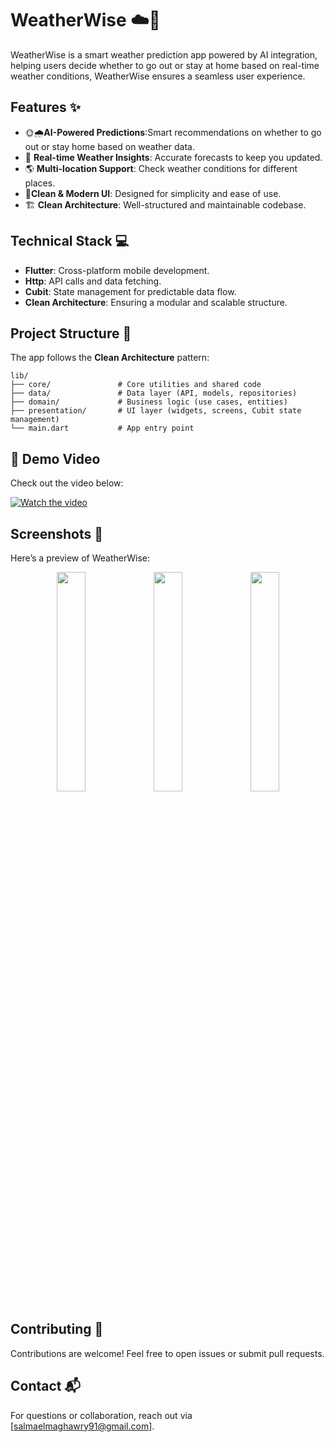 
# WeatherWise ☁️🤖

WeatherWise is a smart weather prediction app powered by AI integration, helping users decide whether to go out or stay at home based on real-time weather conditions, WeatherWise ensures a seamless user experience.

## Features ✨

- 🌞🌧️**AI-Powered Predictions**:Smart recommendations on whether to go out or stay home based on weather data. 
- 📍 **Real-time Weather Insights**: Accurate forecasts to keep you updated. 
- 🌎 **Multi-location Support**: Check weather conditions for different places.
- 🎨**Clean & Modern UI**: Designed for simplicity and ease of use.  
- 🏗️ **Clean Architecture**: Well-structured and maintainable codebase. 

## Technical Stack 💻

- **Flutter**: Cross-platform mobile development.
- **Http**: API calls and data fetching.
- **Cubit**: State management for predictable data flow.
- **Clean Architecture**: Ensuring a modular and scalable structure.

## Project Structure 📂
The app follows the **Clean Architecture** pattern:
```
lib/
├── core/               # Core utilities and shared code
├── data/               # Data layer (API, models, repositories)
├── domain/             # Business logic (use cases, entities)
├── presentation/       # UI layer (widgets, screens, Cubit state management)
└── main.dart           # App entry point
```
## 🎥 Demo Video

Check out the video below:

[![Watch the video](https://img.youtube.com/vi/XEX57LWShdg/0.jpg)](https://youtube.com/shorts/XEX57LWShdg?si=sNjU-UJjJHtFfbDq)

## Screenshots 📸  
Here’s a preview of WeatherWise:  

<p align="center">
   <img src="https://github.com/user-attachments/assets/4832c0a0-d8e9-4d34-ad60-6a0a7faf7313" width="30%" />
  <img src="https://github.com/user-attachments/assets/0044bcfb-7dd8-4abf-abd0-60b079d0a25b" width="30%" />
  <img src="https://github.com/user-attachments/assets/00bcc771-5940-4434-b44b-1654bfc85da0" width="30%" />
</p>



## Contributing 🤝
Contributions are welcome! Feel free to open issues or submit pull requests.



## Contact 📬
For questions or collaboration, reach out via [salmaelmaghawry91@gmail.com].


